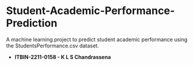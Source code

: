 # Student-Academic-Performance-Prediction
A machine learning project to predict student academic performance using the StudentsPerformance.csv dataset.
* **ITBIN-2211-0158 - K L S Chandrassena**